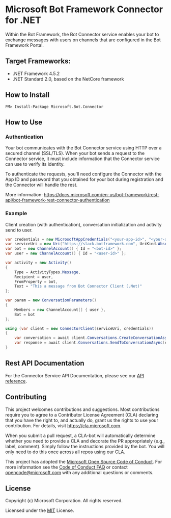 # Microsoft Bot Framework Connector for .NET

Within the Bot Framework, the Bot Connector service enables your bot to exchange messages with users on channels that are configured in the Bot Framework Portal.

## Target Frameworks:

* .NET Framework 4.5.2
* .NET Standard 2.0, based on the NetCore framework

## How to Install

````
PM> Install-Package Microsoft.Bot.Connector
````

## How to Use

### Authentication
Your bot communicates with the Bot Connector service using HTTP over a secured channel (SSL/TLS). When your bot sends a request to the Connector service, it must include information that the Connector service can use to verify its identity.

To authenticate the requests, you'll need configure the Connector with the App ID and password that you obtained for your bot during registration and the Connector will handle the rest.

More information: https://docs.microsoft.com/en-us/bot-framework/rest-api/bot-framework-rest-connector-authentication

### Example
Client creation (with authentication), conversation initialization and activity send to user.
````C#
var credentials = new MicrosoftAppCredentials("<your-app-id>", "<your-app-password>");
var serviceUri = new Uri("https://slack.botframework.com", UriKind.Absolute);
var bot = new ChannelAccount() { Id = "<bot-id>" };
var user = new ChannelAccount() { Id = "<user-id>" };

var activity = new Activity()
{
    Type = ActivityTypes.Message,
    Recipient = user,
    FromProperty = bot,
    Text = "This a message from Bot Connector Client (.Net)"
};

var param = new ConversationParameters()
{
    Members = new ChannelAccount[] { user },
    Bot = bot
};

using (var client = new ConnectorClient(serviceUri, credentials))
{
    var conversation = await client.Conversations.CreateConversationAsync(param);
    var response = await client.Conversations.SendToConversationAsync(conversation.Id, activity);
}
````

## Rest API Documentation

For the Connector Service API Documentation, please see our [API reference](https://docs.microsoft.com/en-us/Bot-Framework/rest-api/bot-framework-rest-connector-api-reference).

## Contributing

This project welcomes contributions and suggestions.  Most contributions require you to agree to a
Contributor License Agreement (CLA) declaring that you have the right to, and actually do, grant us
the rights to use your contribution. For details, visit https://cla.microsoft.com.

When you submit a pull request, a CLA-bot will automatically determine whether you need to provide
a CLA and decorate the PR appropriately (e.g., label, comment). Simply follow the instructions
provided by the bot. You will only need to do this once across all repos using our CLA.

This project has adopted the [Microsoft Open Source Code of Conduct](https://opensource.microsoft.com/codeofconduct/).
For more information see the [Code of Conduct FAQ](https://opensource.microsoft.com/codeofconduct/faq/) or
contact [opencode@microsoft.com](mailto:opencode@microsoft.com) with any additional questions or comments.

## License

Copyright (c) Microsoft Corporation. All rights reserved.

Licensed under the [MIT](https://github.com/Microsoft/vscode/blob/master/LICENSE.txt) License.